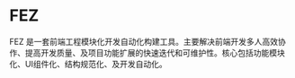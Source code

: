# FEZ
FEZ 是一套前端工程模块化开发自动化构建工具。主要解决前端开发多人高效协作、提高开发质量、及项目功能扩展的快速迭代和可维护性。核心包括功能模块化、UI组件化、结构规范化、及开发自动化。
